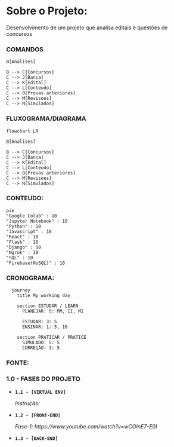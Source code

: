 # Sobre o Projeto:
Desenvolvimento de um projeto que analisa editais e questões de concursos


### COMANDOS

```
B[Analises]

B --> C{Concursos}
C --> J[Banca]
C --> K[Edital]
C --> L[Conteudo]
C --> O[Provas anteriores]
C --> M[Revisoes]
C --> N[Simulados]
```

### FLUXOGRAMA/DIAGRAMA

```mermaid
flowchart LR

B[Analises]

B --> C{Concursos}
C --> J[Banca]
C --> K[Edital]
C --> L[Conteudo]
C --> O[Provas anteriores]
C --> M[Revisoes]
C --> N[Simulados]

```
### CONTEUDO:

```mermaid
pie
"Google Colab" : 10
"Jupyter Notebook" : 10
"Python" : 10
"Javascript" : 10
"React" : 10
"Flask" : 10
"Django" : 10
"Ngrok" : 10
"SQL" : 10
"Firebase(NoSQL)" : 10
```

### CRONOGRAMA:
```mermaid
  journey
    title My working day
    
    section ESTUDAR / LEARN
      PLANEJAR: 5: MM, II, MI
      
      ESTUDAR: 3: 5
      ENSINAR: 1: 5, 10
    
    section PRATICAR / PRATICE
      SIMULADO: 5: 5
      CORREÇÃO: 3: 5
```
### FONTE:


### 1.0 - FASES DO PROJETO

<ul>
  
  <li>
    <p><b><code>1.1 - [VIRTUAL ENV] </code></b></p>
    <p><i> Instrução:  </i></p>
  </li>
  
  <li>
    <p><b><code>1.2 - [FRONT-END] </code></b></p>
    <p><i> Fase-1: https://www.youtube.com/watch?v=wCOInE7-E0I  </i></p>
  </li> 
  
  <li>
    <p><b><code>1.3 - [BACK-END] </code></b></p>
    <p><i>  </i></p>
  </li>
  
</ul>

